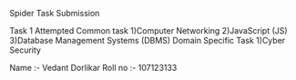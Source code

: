Spider Task Submission 

Task 1
Attempted Common task
              1)Computer Networking
              2)JavaScript (JS)
              3)Database Management Systems (DBMS)
          Domain Specific Task 
              1)Cyber Security

Name :- Vedant Dorlikar
Roll no :- 107123133
            
